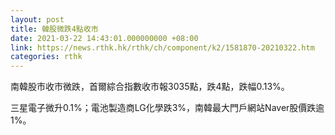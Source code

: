 ```yaml
---
layout: post
title: 韓股微跌4點收市
date: 2021-03-22 14:43:01.000000000 +08:00
link: https://news.rthk.hk/rthk/ch/component/k2/1581870-20210322.htm
categories: rthk
---
```


南韓股市收市微跌，首爾綜合指數收市報3035點，跌4點，跌幅0.13%。

三星電子微升0.1%；電池製造商LG化學跌3%，南韓最大門戶網站Naver股價跌逾1%。

